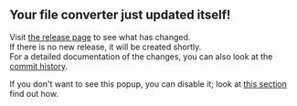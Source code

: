 ## Your file converter just updated itself!
Visit [the release page](https://github.com/Lich-Corals/linux-file-converter-addon/releases) to see what has changed.
<br>If there is no new release, it will be created shortly.
<br>For a detailed documentation of the changes, you can also look at the [commit history](https://github.com/Lich-Corals/linux-file-converter-addon/commits/main).

If you don't want to see this popup, you can disable it; look at [this section](https://github.com/Lich-Corals/linux-file-converter-addon/blob/main/markdown/configuration.md#31-automatic-updates) find out how.
